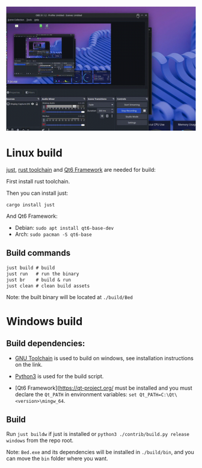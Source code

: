 
![bed](./assets/output.gif)

# Linux build

[just](https://github.com/casey/just), [rust toolchain](https://www.rust-lang.org/tools/install)
and [Qt6 Framework](https://qt-project.org/) are needed for build:

First install rust toolchain.

Then you can install just:
```
cargo install just
```

And Qt6 Framework:
 - Debian: `sudo apt install qt6-base-dev`
 - Arch: `sudo pacman -S qt6-base`

## Build commands

```shell
just build # build
just run   # run the binary
just br    # build & run
just clean # clean build assets
```

Note: the built binary will be located at `./build/Bed`

# Windows build

## Build dependencies:

  - [GNU Toolchain](https://winlibs.com) is used to build on windows, see
installation
  instructions on the link.

  - [Python3](https://www.python.org/) is used for the build script.

  - [Qt6 Framework](https://qt-project.org/ must be installed and you must declare
  the `Qt_PATH` in environment variables: `set Qt_PATH=C:\Qt\<version>\mingw_64`.

## Build

Run `just buildw` if just is installed or `python3 ./contrib/build.py release
windows` from the repo root.

Note: `Bed.exe` and its dependencies will be installed in `./build/bin`, and you can
move the `bin` folder where you want.
